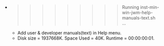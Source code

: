 * >>>>>>>>> Running inst-min-win-jwm-help-manuals-text.sh ...
  * Add user & developer manuals(text) in Help menu.
  * Disk size = 1937668K. Space Used = 40K. Runtime = 00:00:00:01.
